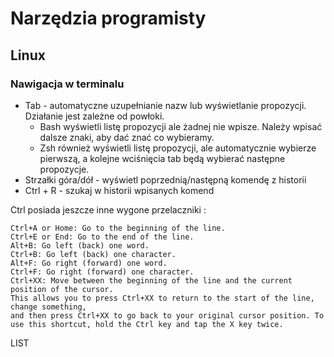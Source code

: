 # Narzędzia programisty

## Linux

### Nawigacja w terminalu

* Tab - automatyczne uzupełnianie nazw lub wyświetlanie propozycji.
  Działanie jest zależne od powłoki.
  * Bash wyświetli listę propozycji ale żadnej nie wpisze. Należy wpisać dalsze znaki, aby dać znać co wybieramy.
  * Zsh również wyświetli listę propozycji, ale automatycznie wybierze pierwszą, a kolejne wciśnięcia tab będą wybierać następne propozycje.
* Strzałki góra/dół - wyświetl poprzednią/następną komendę z historii
* Ctrl + R - szukaj w historii wpisanych komend

Ctrl posiada jeszcze inne wygone przelaczniki :

    Ctrl+A or Home: Go to the beginning of the line.
    Ctrl+E or End: Go to the end of the line.
    Alt+B: Go left (back) one word.
    Ctrl+B: Go left (back) one character.
    Alt+F: Go right (forward) one word.
    Ctrl+F: Go right (forward) one character.
    Ctrl+XX: Move between the beginning of the line and the current position of the cursor. 
    This allows you to press Ctrl+XX to return to the start of the line, change something, 
    and then press Ctrl+XX to go back to your original cursor position. To use this shortcut, hold the Ctrl key and tap the X key twice.

LIST
